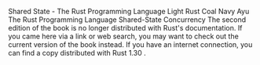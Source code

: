 Shared State - The Rust Programming Language
Light
Rust
Coal
Navy
Ayu
The Rust Programming Language
Shared-State Concurrency
The second edition of the book is no longer distributed with Rust's documentation.
If you came here via a link or web search, you may want to check out
the current
version of the book
instead.
If you have an internet connection, you can
find a copy distributed with
Rust
1.30
.